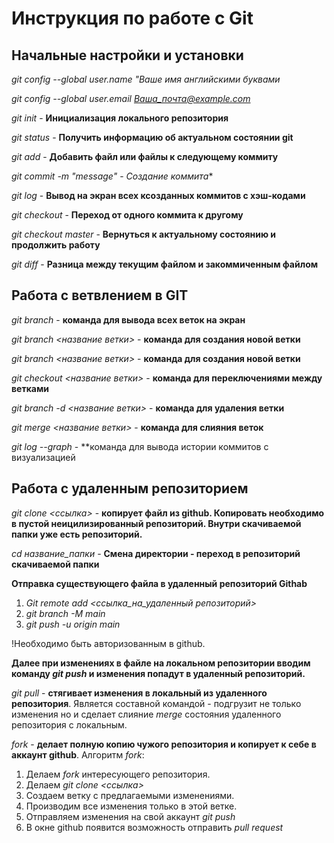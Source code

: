  # Инструкция по работе с Git

## Начальные настройки и установки

*git config --global user.name "Ваше имя английскими буквами* 

*git config --global user.email Ваша_почта@example.com* 

*git init* - **Инициализация локального репозитория**

*git status* - **Получить информацию об актуальном состоянии git**

*git add* - **Добавить файл или файлы к следующему коммиту**

*git commit -m "message"* - *Создание коммита**

*git log* - **Вывод на экран всех ксозданных коммитов с хэш-кодами**

*git checkout* - **Переход от одного коммита к другому**

*git checkout master* - **Вернуться к актуальному состоянию и продолжить работу**

*git diff* - **Разница между текущим файлом и закоммиченным файлом**

## Работа с ветвлением в GIT

*git branch* - **команда для вывода всех веток на экран**

 *git branch <название ветки>* - **команда для создания новой ветки**

 *git branch <название ветки>* - **команда для создания новой ветки**

*git checkout <название ветки>* - **команда для переключениями между ветками**

*git branch -d <название ветки>* - **команда для удаления ветки**

*git merge <название ветки>* - **команда для слияния веток**

*git log --graph* - **команда для вывода истории коммитов с визуализацией

## Работа с удаленным репозиторием

*git clone <ссылка>* - **копирует файл из github. Копировать необходимо в пустой неицилизированный репозиторий. Внутри скачиваемой папки уже есть репозиторий.**

*cd название_папки* - **Смена директории - переход в репозиторий скачиваемой папки**

**Отправка существующего файла в удаленный репозиторий Githab**
1. *Git remote add <ссылка_на_удаленный репозиторий>*
2. *git branch -M main*
3. *git push -u origin main*

!Необходимо быть авторизованным в github. 

**Далее при изменениях в файле на локальном репозитории вводим команду *git push* и изменения попадут в удаленный репозиторий.**

*git pull* - **стягивает изменения в локальный из удаленного репозитория**. Является составной командой - подгрузит не только изменения но и сделает слияние *merge* cостояния удаленного репозитория с локальным.

*fork* - **делает полную копию чужого репозитория и копирует к себе в аккаунт github**.
Алгоритм *fork*:

1. Делаем  *fork* интересующего репозитория.
2. Делаем *git clone <ссылка>*
3. Создаем ветку с предлагаемыми изменениями.
4. Производим все изменения только в этой ветке.
5. Отправляем изменения на свой аккаунт *git push*
6. В окне github появится возможность отправить *pull request*

